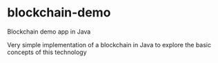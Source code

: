 # blockchain-demo
Blockchain demo app in Java

Very simple implementation of a blockchain in Java to explore the basic concepts of this technology
